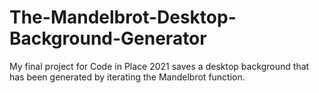# The-Mandelbrot-Desktop-Background-Generator
My final project for Code in Place 2021 saves a desktop background that has been generated by iterating the Mandelbrot function.
